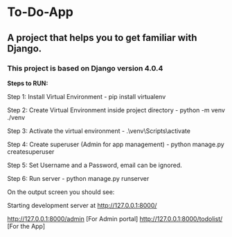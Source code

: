 # To-Do-App
## A project that helps you to get familiar with Django.

### This project is based on Django version 4.0.4
**Steps to RUN:**

Step 1: Install Virtual Environment 
        - pip install virtualenv

Step 2: Create Virtual Environment inside project directory
        - python -m venv ./venv

Step 3: Activate the virtual environment
        - .\venv\Scripts\activate

Step 4: Create superuser (Admin for app management)
        - python manage.py createsuperuser

Step 5: Set Username and a Password, email can be ignored.

Step 6: Run server
        - python manage.py runserver

On the output screen you should see:

Starting development server at http://127.0.0.1:8000/

http://127.0.0.1:8000/admin [For Admin portal]
http://127.0.0.1:8000/todolist/ [For the App]